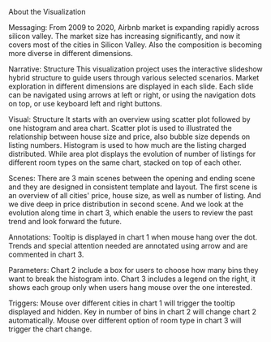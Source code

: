 About the Visualization

Messaging: From 2009 to 2020, Airbnb market is expanding rapidly across silicon valley. The market size has increasing significantly, and now it covers most of the cities in Silicon Valley. Also the composition is becoming more diverse in different dimensions.

Narrative: Structure This visualization project uses the interactive slideshow hybrid structure to guide users through various selected scenarios. Market exploration in different dimensions are displayed in each slide. Each slide can be navigated using arrows at left or right, or using the navigation dots on top, or use keyboard left and right buttons.

Visual: Structure It starts with an overview using scatter plot followed by one histogram and area chart. Scatter plot is used to illustrated the relationship between house size and price, also bubble size depends on listing numbers. Histogram is used to how much are the listing charged distributed. While area plot displays the evolution of number of listings for different room types on the same chart, stacked on top of each other.

Scenes: There are 3 main scenes between the opening and ending scene and they are designed in consistent template and layout. The first scene is an overview of all cities' price, house size, as well as number of listing. And we dive deep in price distribution in second scene. And we look at the evolution along time in chart 3, which enable the users to review the past trend and look forward the future.

Annotations: Tooltip is displayed in chart 1 when mouse hang over the dot. Trends and special attention needed are annotated using arrow and are commented in chart 3.

Parameters: Chart 2 include a box for users to choose how many bins they want to break the histogram into. Chart 3 includes a legend on the right, it shows each group only when users hang mouse over the one interested.

Triggers: Mouse over different cities in chart 1 will trigger the tooltip displayed and hidden. Key in number of bins in chart 2 will change chart 2 automatically. Mouse over different option of room type in chart 3 will trigger the chart change.

